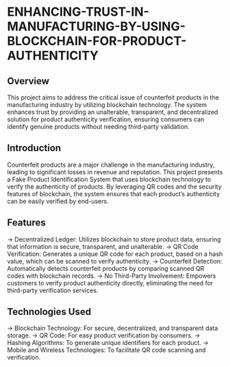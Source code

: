 # ENHANCING-TRUST-IN-MANUFACTURING-BY-USING-BLOCKCHAIN-FOR-PRODUCT-AUTHENTICITY
## Overview
This project aims to address the critical issue of counterfeit products in the manufacturing industry by utilizing blockchain technology. The system enhances trust by providing an unalterable, transparent, and decentralized solution for product authenticity verification, ensuring consumers can identify genuine products without needing third-party validation.

## Introduction
Counterfeit products are a major challenge in the manufacturing industry, leading to significant losses in revenue and reputation. This project presents a Fake Product Identification System that uses blockchain technology to verify the authenticity of products. By leveraging QR codes and the security features of blockchain, the system ensures that each product’s authenticity can be easily verified by end-users.

## Features
-> Decentralized Ledger: Utilizes blockchain to store product data, ensuring that information is secure, transparent, and unalterable.
-> QR Code Verification: Generates a unique QR code for each product, based on a hash value, which can be scanned to verify authenticity.
-> Counterfeit Detection: Automatically detects counterfeit products by comparing scanned QR codes with blockchain records.
-> No Third-Party Involvement: Empowers customers to verify product authenticity directly, eliminating the need for third-party verification services.

## Technologies Used
-> Blockchain Technology: For secure, decentralized, and transparent data storage.
-> QR Code: For easy product verification by consumers.
-> Hashing Algorithms: To generate unique identifiers for each product.
-> Mobile and Wireless Technologies: To facilitate QR code scanning and verification.
